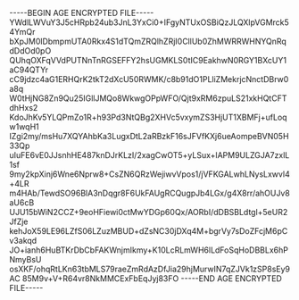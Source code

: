 -----BEGIN AGE ENCRYPTED FILE-----
YWdlLWVuY3J5cHRpb24ub3JnL3YxCi0+IFgyNTUxOSBiQzJLQXlpVGMrck54YmQr
bXpJM0lDbmpmUTA0Rkx4S1dTQmZRQlhZRjI0CllUb0ZhMWRRWHNYQnRqdDdOd0pO
QUhqOXFqVVdPUTNnTnRGSEFFY2hsUGMKLS0tIC9EakhwN0RGY1BXcUY1aC94QTYr
cC9jdzc4aG1ERHQrK2tkT2dXcU50RWMK/c8b91dO1PLliZMekrjcNnctDBrw0a8q
W0tHjNG8Zn9Qu25IGllJMQo8WkwgOPpWFO/Qjt9xRM6zpuLS21xkHQtCFTdhHxs2
KdoJhKv5YLQPmZo1R+h93Pd3NtQBg2XHVc5vxymZS3HjUT1XBMFj+ufLoqw1wqH1
IZgi2my/msHu7XQYAhbKa3LugxDtL2aRBzkF16sJFVfKXj6ueAompeBVN05H33Qp
uIuFE6vE0JJsnhHE487knDJrKLzI/2xagCwOT5+yLSux+lAPM9ULZGJA7zxlL1sf
9my2kpXinj6Wne6Nprw8+CsZN6QRzWejiwvVpos1/jVFKGALwhLNysLxwvl4+4LR
m4HAb/TewdSO96BlA3nDqgr8F6UkFAUgRCQugpJb4LGx/g4X8rr/ahOUJv8aU6cB
UJU15bWiN2CCZ+9eoHFiewi0ctMwYDGp60Qx/AORbI/dDBSBLdtgl+5eUR2JfZje
kehJoX59LE96LZfS06LZuzMBUD+dZsNC30jDXq4M+bgrVy7sDoZFcjM6pCv3akqd
JO+ianh6HuBTKrDbCbFAKWnjmIkmy+K10LcRLmWH6lLdFoSqHoDBBLx6hPNmyBsU
osXKF/ohqRtLKn63tbMLS79raeZmRdAzDfJia29hjMurwIN7qZJVk1zSP8sEy9AC
85M9v+V+R64vr8NkMMCExFbEqJyj83FO
-----END AGE ENCRYPTED FILE-----
